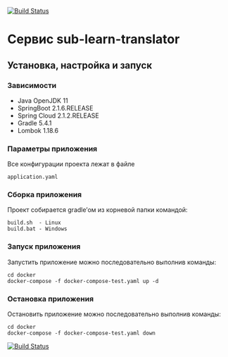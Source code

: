 [![Build Status](https://travis-ci.org/zagamaza/sub-learn-translator.svg?branch=master)](https://travis-ci.org/zagamaza/sub-learn-translator)
# Сервис sub-learn-translator

## Установка, настройка и запуск

### Зависимости

* Java OpenJDK 11
* SpringBoot 2.1.6.RELEASE
* Spring Cloud 2.1.2.RELEASE
* Gradle 5.4.1
* Lombok 1.18.6


### Параметры приложения

Все конфигурации проекта лежат в файле
```
application.yaml
```

### Сборка приложения

Проект собирается gradle’ом из корневой папки командой:

```
build.sh  - Linux
build.bat - Windows
```

### Запуск приложения

Запустить приложение можно последовательно выполнив команды:
```
cd docker
docker-compose -f docker-compose-test.yaml up -d
```
### Остановка приложения

Остановить приложение можно последовательно выполнив команды:
```
cd docker
docker-compose -f docker-compose-test.yaml down 
```

[![Build Status](https://travis-ci.org/zagamaza/sub-learn-ms-translator.svg?branch=develop)](https://travis-ci.org/zagamaza/sub-learn-ms-translator)
